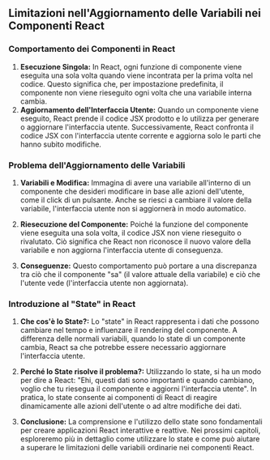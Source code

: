 ## Limitazioni nell'Aggiornamento delle Variabili nei Componenti React

### Comportamento dei Componenti in React

1. **Esecuzione Singola:** In React, ogni funzione di componente viene eseguita una sola volta quando viene incontrata per la prima volta nel codice. Questo significa che, per impostazione predefinita, il componente non viene rieseguito ogni volta che una variabile interna cambia.
2. **Aggiornamento dell'Interfaccia Utente:** Quando un componente viene eseguito, React prende il codice JSX prodotto e lo utilizza per generare o aggiornare l'interfaccia utente. Successivamente, React confronta il codice JSX con l'interfaccia utente corrente e aggiorna solo le parti che hanno subito modifiche.

### Problema dell'Aggiornamento delle Variabili

1. **Variabili e Modifica:** Immagina di avere una variabile all'interno di un componente che desideri modificare in base alle azioni dell'utente, come il click di un pulsante. Anche se riesci a cambiare il valore della variabile, l'interfaccia utente non si aggiornerà in modo automatico.

2. **Riesecuzione del Componente:** Poiché la funzione del componente viene eseguita una sola volta, il codice JSX non viene rieseguito o rivalutato. Ciò significa che React non riconosce il nuovo valore della variabile e non aggiorna l'interfaccia utente di conseguenza.

3. **Conseguenze:** Questo comportamento può portare a una discrepanza tra ciò che il componente "sa" (il valore attuale della variabile) e ciò che l'utente vede (l'interfaccia utente non aggiornata).

### Introduzione al "State" in React

1. **Che cos'è lo State?:** Lo "state" in React rappresenta i dati che possono cambiare nel tempo e influenzare il rendering del componente. A differenza delle normali variabili, quando lo state di un componente cambia, React sa che potrebbe essere necessario aggiornare l'interfaccia utente.

2. **Perché lo State risolve il problema?:** Utilizzando lo state, si ha un modo per dire a React: "Ehi, questi dati sono importanti e quando cambiano, voglio che tu riesegua il componente e aggiorni l'interfaccia utente". In pratica, lo state consente ai componenti di React di reagire dinamicamente alle azioni dell'utente o ad altre modifiche dei dati.

3. **Conclusione:** La comprensione e l'utilizzo dello state sono fondamentali per creare applicazioni React interattive e reattive. Nei prossimi capitoli, esploreremo più in dettaglio come utilizzare lo state e come può aiutare a superare le limitazioni delle variabili ordinarie nei componenti React.
